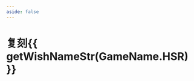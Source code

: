 ```yaml
---
aside: false
---
```

# 复刻{{ getWishNameStr(GameName.HSR) }}

<Fork />

<script setup lang="ts">
import Fork from "../.vitepress/components/hsr/Fork.vue";
import { GameName, getWishNameStr } from "../.vitepress/components/utils";
</script>
